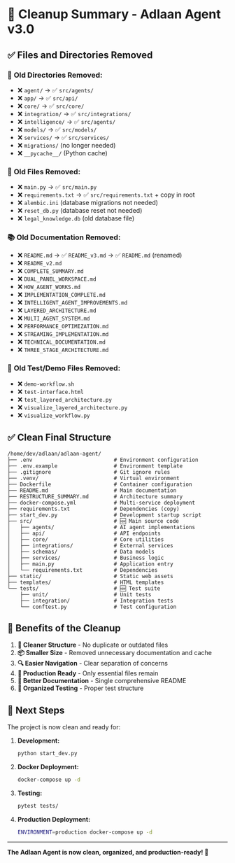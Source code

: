 # 🧹 Cleanup Summary - Adlaan Agent v3.0

## ✅ **Files and Directories Removed**

### 📁 **Old Directories Removed:**
- ❌ `agent/` → ✅ `src/agents/`
- ❌ `app/` → ✅ `src/api/`
- ❌ `core/` → ✅ `src/core/`
- ❌ `integration/` → ✅ `src/integrations/`
- ❌ `intelligence/` → ✅ `src/agents/`
- ❌ `models/` → ✅ `src/models/`
- ❌ `services/` → ✅ `src/services/`
- ❌ `migrations/` (no longer needed)
- ❌ `__pycache__/` (Python cache)

### 📄 **Old Files Removed:**
- ❌ `main.py` → ✅ `src/main.py`
- ❌ `requirements.txt` → ✅ `src/requirements.txt` + copy in root
- ❌ `alembic.ini` (database migrations not needed)
- ❌ `reset_db.py` (database reset not needed)
- ❌ `legal_knowledge.db` (old database file)

### 📚 **Old Documentation Removed:**
- ❌ `README.md` → ✅ `README_v3.md` → ✅ `README.md` (renamed)
- ❌ `README_v2.md`
- ❌ `COMPLETE_SUMMARY.md`
- ❌ `DUAL_PANEL_WORKSPACE.md`
- ❌ `HOW_AGENT_WORKS.md`
- ❌ `IMPLEMENTATION_COMPLETE.md`
- ❌ `INTELLIGENT_AGENT_IMPROVEMENTS.md`
- ❌ `LAYERED_ARCHITECTURE.md`
- ❌ `MULTI_AGENT_SYSTEM.md`
- ❌ `PERFORMANCE_OPTIMIZATION.md`
- ❌ `STREAMING_IMPLEMENTATION.md`
- ❌ `TECHNICAL_DOCUMENTATION.md`
- ❌ `THREE_STAGE_ARCHITECTURE.md`

### 🧪 **Old Test/Demo Files Removed:**
- ❌ `demo-workflow.sh`
- ❌ `test-interface.html`
- ❌ `test_layered_architecture.py`
- ❌ `visualize_layered_architecture.py`
- ❌ `visualize_workflow.py`

## ✅ **Clean Final Structure**

```
/home/dev/adlaan/adlaan-agent/
├── .env                          # Environment configuration
├── .env.example                  # Environment template
├── .gitignore                    # Git ignore rules
├── .venv/                        # Virtual environment
├── Dockerfile                    # Container configuration
├── README.md                     # Main documentation
├── RESTRUCTURE_SUMMARY.md        # Architecture summary
├── docker-compose.yml            # Multi-service deployment
├── requirements.txt              # Dependencies (copy)
├── start_dev.py                  # Development startup script
├── src/                          # 🆕 Main source code
│   ├── agents/                   # AI agent implementations
│   ├── api/                      # API endpoints
│   ├── core/                     # Core utilities
│   ├── integrations/             # External services
│   ├── schemas/                  # Data models
│   ├── services/                 # Business logic
│   ├── main.py                   # Application entry
│   └── requirements.txt          # Dependencies
├── static/                       # Static web assets
├── templates/                    # HTML templates
└── tests/                        # 🆕 Test suite
    ├── unit/                     # Unit tests
    ├── integration/              # Integration tests
    └── conftest.py               # Test configuration
```

## 🎯 **Benefits of the Cleanup**

1. **🎯 Cleaner Structure** - No duplicate or outdated files
2. **📦 Smaller Size** - Removed unnecessary documentation and cache
3. **🔍 Easier Navigation** - Clear separation of concerns
4. **🚀 Production Ready** - Only essential files remain
5. **📖 Better Documentation** - Single comprehensive README
6. **🧪 Organized Testing** - Proper test structure

## 🚀 **Next Steps**

The project is now clean and ready for:

1. **Development:**
   ```bash
   python start_dev.py
   ```

2. **Docker Deployment:**
   ```bash
   docker-compose up -d
   ```

3. **Testing:**
   ```bash
   pytest tests/
   ```

4. **Production Deployment:**
   ```bash
   ENVIRONMENT=production docker-compose up -d
   ```

---

**The Adlaan Agent is now clean, organized, and production-ready! 🎉**
